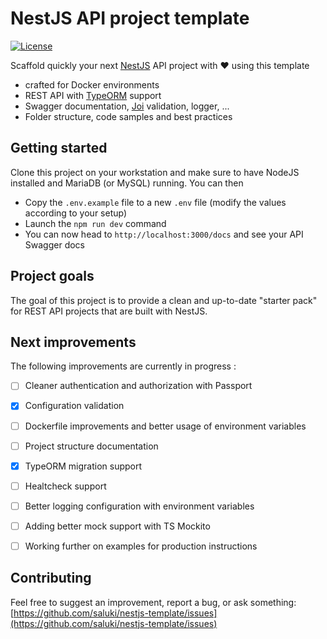 
NestJS API project template
===

[![License](https://img.shields.io/github/license/saluki/nestjs-template.svg)](https://github.com/saluki/nestjs-template/blob/master/LICENSE)

Scaffold quickly your next [NestJS](https://nestjs.com/) API project with 
❤️ using this template

- crafted for Docker environments
- REST API with [TypeORM](http://typeorm.io) support 
- Swagger documentation, [Joi](https://github.com/hapijs/joi) validation, logger, ...
- Folder structure, code samples and best practices

Getting started
---

Clone this project on your workstation and make sure to have NodeJS installed and MariaDB (or MySQL) running. You can then

- Copy the `.env.example` file to a new `.env` file (modify the values according to your setup)
- Launch the `npm run dev` command
- You can now head to `http://localhost:3000/docs` and see your API Swagger docs 

Project goals
---

The goal of this project is to provide a clean and up-to-date "starter pack" for REST API projects that are built with NestJS.

Next improvements
---

The following improvements are currently in progress : 

- [ ] Cleaner authentication and authorization with Passport
- [x] Configuration validation
- [ ] Dockerfile improvements and better usage of environment variables
- [ ] Project structure documentation
- [x] TypeORM migration support
- [ ] Healtcheck support
- [ ] Better logging configuration with environment variables
- [ ] Adding better mock support with TS Mockito
- [ ] Working further on examples for production instructions


Contributing
---

Feel free to suggest an improvement, report a bug, or ask something: [https://github.com/saluki/nestjs-template/issues](https://github.com/saluki/nestjs-template/issues)